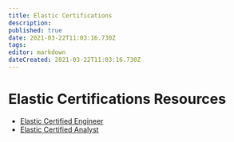 ```yaml
---
title: Elastic Certifications
description: 
published: true
date: 2021-03-22T11:03:16.730Z
tags: 
editor: markdown
dateCreated: 2021-03-22T11:03:16.730Z
---
```


# Elastic Certifications Resources
- [Elastic Certified Engineer](https://drive.google.com/drive/folders/1jPRbZBfNBYDI5lKwcsC0n4c9spAWOx4O?usp=sharing)
- [Elastic Certified Analyst](https://drive.google.com/drive/folders/10bQgJVz-gSbNqjozEVCgdSbc481u2oBq?usp=sharing)
